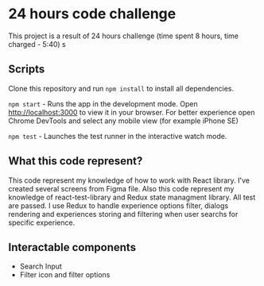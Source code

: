 # 24 hours code challenge

This project is a result of 24 hours challenge (time spent 8 hours, time charged - 5:40) 
s
## Scripts

Clone this repository and run `npm install` to install all dependencies.

`npm start` - Runs the app in the development mode. Open [http://localhost:3000](http://localhost:3000) to view it in your browser. For better experience open Chrome DevTools and select any mobile view (for example iPhone SE)

`npm test` - Launches the test runner in the interactive watch mode.


## What this code represent?

This code represent my knowledge of how to work with React library. I've created several screens from Figma file.
Also this code represent my knowledge of react-test-library and Redux state managment library.
All test are passed. I use Redux to handle experience options filter, dialogs rendering and experiences storing and filtering when user searchs for specific experience.

## Interactable components

- Search Input
- Filter icon and filter options
